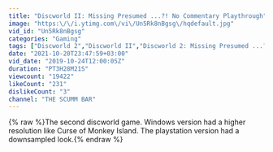 ```yaml
---
title: "Discworld II: Missing Presumed ...?! No Commentary Playthrough"
image: "https:\/\/i.ytimg.com\/vi\/Un5Rk8nBgsg\/hqdefault.jpg"
vid_id: "Un5Rk8nBgsg"
categories: "Gaming"
tags: ["Discworld 2","Discworld II","Discworld 2: Missing Presumed ...?!"]
date: "2021-10-20T23:47:59+03:00"
vid_date: "2019-10-24T12:00:05Z"
duration: "PT3H28M21S"
viewcount: "19422"
likeCount: "231"
dislikeCount: "3"
channel: "THE SCUMM BAR"
---
```

{% raw %}The second discworld game. Windows version had a higher resolution like Curse of Monkey Island. The playstation version had a downsampled look.{% endraw %}
